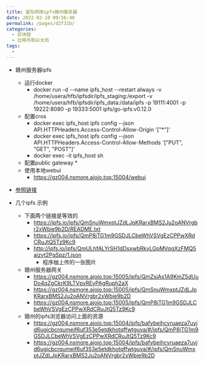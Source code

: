 ```yaml
---
title: 星际网络ipfs赣州服务器
date: 2022-02-10 09:56:40
permalink: /pages/d2f31b/
categories:
  - 区块链
  - 比特币和以太坊
tags:
  - 
---
```


* 赣州服务器ipfs
  * 运行docker
    * docker run -d --name ipfs_host --restart always -v /home/usera/hfb/ipfsdir/ipfs_staging:/export -v /home/usera/hfb/ipfsdir/ipfs_data:/data/ipfs -p 19111:4001 -p 19222:8080 -p 19333:5001 ipfs/go-ipfs:v0.12.0
  * 配置cros
    * docker exec ipfs_host ipfs config --json API.HTTPHeaders.Access-Control-Allow-Origin '["*"]' 
    * docker exec ipfs_host ipfs config --json API.HTTPHeaders.Access-Control-Allow-Methods '["PUT", "GET", "POST"]'
    * docker exec -it ipfs_host sh
  * 配置public gateway 
    * 
  * 使用本地webui
    * https://gz004.nsmore.ajojo.top:15004/webui


* [参照链接](https://www.cnblogs.com/sitoi/p/11819533.html)



* 几个ipfs 示例
  * 下面两个链接是等效的
    * https://ipfs.io/ipfs/QmSnuWmxptJZdLJpKRarxBMS2Ju2oANVrgbr2xWbie9b2D/README.txt
    * https://ipfs.io/ipfs/QmP8jTG1m9GSDJLCbeWhVSVgEzCPPwXRdCRuJtQ5Tz9Kc9
    * http://ipfs.io/ipfs/QmULhfALYrSH1dDsxwbRkyLGpMVqgXzFMQ5aizyt2PqSpz/1.json
      * 程序枷上传的一张图片
  * 赣州服务器网关
    * https://gz004.nsmore.ajojo.top:15005/ipfs/QmZsjAs1A9KmZ5dUuDo4qZgCkrK9LTVpvREyPAgRuph2aX
    * https://gz004.nsmore.ajojo.top:15005/ipfs/QmSnuWmxptJZdLJpKRarxBMS2Ju2oANVrgbr2xWbie9b2D
    * https://gz004.nsmore.ajojo.top:15005/ipfs/QmP8jTG1m9GSDJLCbeWhVSVgEzCPPwXRdCRuJtQ5Tz9Kc9
  * 赣州的ipfs浏览器访问上面的资源
    * https://gz004.nsmore.ajojo.top:15004/ipfs/bafybeihcyruaeza7uyjd6ugicbcrqumejf6uf353e5etdkhotqffwtguva/#/ipfs/QmP8jTG1m9GSDJLCbeWhVSVgEzCPPwXRdCRuJtQ5Tz9Kc9
    * https://gz004.nsmore.ajojo.top:15004/ipfs/bafybeihcyruaeza7uyjd6ugicbcrqumejf6uf353e5etdkhotqffwtguva/#/ipfs/QmSnuWmxptJZdLJpKRarxBMS2Ju2oANVrgbr2xWbie9b2D
     



